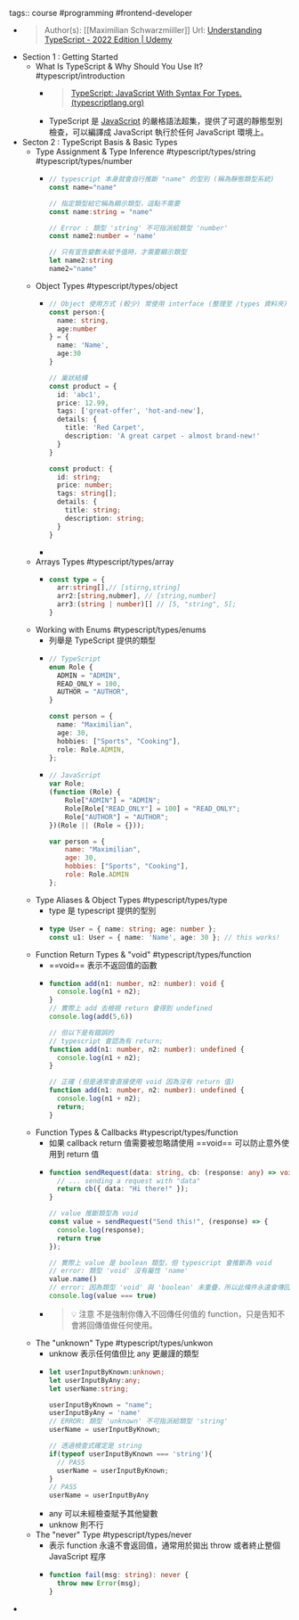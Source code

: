 tags:: course #programming #frontend-developer

- >Author(s): [[Maximilian Schwarzmiiller]]
  Url: [Understanding TypeScript - 2022 Edition | Udemy](https://www.udemy.com/course/understanding-typescript/learn/lecture/17751414)
- Section 1 : Getting Started
	- What Is TypeScript & Why Should You Use It? #typescript/introduction
		- >[TypeScript: JavaScript With Syntax For Types. (typescriptlang.org)](https://www.typescriptlang.org/)
		- TypeScript 是 [JavaScript](https://zh.wikipedia.org/wiki/JavaScript) 的嚴格語法超集，提供了可選的靜態型別檢查，可以編譯成 JavaScript 執行於任何 JavaScript 環境上。
- Secton 2 : TypeScript Basis & Basic Types
	- Type Assignment & Type Inference #typescript/types/string #typescript/types/number
		- ```ts
		  // typescript 本身就會自行推斷 "name" 的型別 (稱為靜態類型系統)
		  const name="name"
		  
		  // 指定類型給它稱為顯示類型，這點不需要
		  const name:string = "name"
		  
		  // Error : 類型 'string' 不可指派給類型 'number'
		  const name2:number = 'name'
		  
		  // 只有宣告變數未賦予值時，才需要顯示類型
		  let name2:string
		  name2="name"
		  ```
	- Object Types #typescript/types/object
		- ```ts
		  // Object 使用方式 (較少) 常使用 interface (整理至 /types 資料夾)
		  const person:{
		    name: string,
		    age:number
		  } = {
		    name: 'Name',
		    age:30
		  }
		  
		  // 巢狀結構
		  const product = {
		    id: 'abc1',
		    price: 12.99,
		    tags: ['great-offer', 'hot-and-new'],
		    details: {
		      title: 'Red Carpet',
		      description: 'A great carpet - almost brand-new!'
		    }
		  }
		  
		  const product: {
		    id: string;
		    price: number;
		    tags: string[];
		    details: {
		      title: string;
		      description: string;
		    }
		  }
		  ```
		-
	- Arrays Types #typescript/types/array
		- ```ts
		  const type = {
		    arr:string[],// [stirng,string]
		    arr2:[string,nubmer], // [string,number]
		    arr3:(string | number)[] // [5, "string", 5];
		  }
		  ```
	- Working with Enums #typescript/types/enums
		- 列舉是 TypeScript 提供的類型
		- ```ts
		  // TypeScript
		  enum Role {
		    ADMIN = "ADMIN",
		    READ_ONLY = 100,
		    AUTHOR = "AUTHOR",
		  }
		  
		  const person = {
		    name: "Maximilian",
		    age: 30,
		    hobbies: ["Sports", "Cooking"],
		    role: Role.ADMIN,
		  };
		  ```
		- ```js
		  // JavaScript
		  var Role;
		  (function (Role) {
		      Role["ADMIN"] = "ADMIN";
		      Role[Role["READ_ONLY"] = 100] = "READ_ONLY";
		      Role["AUTHOR"] = "AUTHOR";
		  })(Role || (Role = {}));
		  
		  var person = {
		      name: "Maximilian",
		      age: 30,
		      hobbies: ["Sports", "Cooking"],
		      role: Role.ADMIN
		  };
		  
		  ```
	- Type Aliases & Object Types #typescript/types/type
		- type 是 typescript 提供的型別
		- ```ts
		  type User = { name: string; age: number };
		  const u1: User = { name: 'Name', age: 30 }; // this works!
		  ```
	- Function Return Types & "void" #typescript/types/function
		- ==void== 表示不返回值的函數
		- ```ts
		  function add(n1: number, n2: number): void {
		    console.log(n1 + n2);
		  }
		  // 實際上 add 去檢視 return 會得到 undefined
		  console.log(add(5,6)) 
		  
		  // 但以下是有錯誤的
		  // typescript 會認為有 return;
		  function add(n1: number, n2: number): undefined {
		    console.log(n1 + n2);
		  }
		  
		  // 正確 (但是通常會直接使用 void 因為沒有 return 值)
		  function add(n1: number, n2: number): undefined {
		    console.log(n1 + n2);
		    return;
		  }
		  
		  ```
	- Function Types & Callbacks #typescript/types/function
		- 如果  callback return 值需要被忽略請使用 ==void== 可以防止意外使用到 return 值
		- ```ts
		  function sendRequest(data: string, cb: (response: any) => void) {
		    // ... sending a request with "data"
		    return cb({ data: "Hi there!" });
		  }
		  
		  // value 推斷類型為 void
		  const value = sendRequest("Send this!", (response) => {
		    console.log(response);
		    return true
		  });
		  
		  // 實際上 value 是 boolean 類型，但 typescript 會推斷為 void
		  // error: 類型 'void' 沒有屬性 'name'
		  value.name()
		  // error: 因為類型 'void' 與 'boolean' 未重疊，所以此條件永遠會傳回 'false'
		  console.log(value === true)
		  ```
		- >💡 注意
		  不是強制你傳入不回傳任何值的 function，只是告知不會將回傳值做任何使用。
	- The "unknown" Type #typescript/types/unkwon
		- unknow 表示任何值但比 any 更嚴謹的類型
		- ```ts
		  let userInputByKnown:unknown;
		  let userInputByAny:any;
		  let userName:string;
		  
		  userInputByKnown = "name";
		  userInputByAny = 'name'
		  // ERROR: 類型 'unknown' 不可指派給類型 'string'
		  userName = userInputByKnown;
		  
		  // 透過檢查式確定是 string
		  if(typeof userInputByKnown === 'string'){
		    // PASS
		    userName = userInputByKnown;
		  }
		  // PASS
		  userName = userInputByAny
		  ```
		- any 可以未經檢查賦予其他變數
		- unknow 則不行
	- The "never" Type #typescript/types/never
		- 表示 function 永遠不會返回值，通常用於拋出 throw 或者終止整個 JavaScript 程序
		- ```ts
		  function fail(msg: string): never {
		    throw new Error(msg);
		  }
		  
		  ```
-